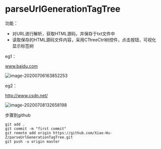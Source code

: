 # parseUrlGenerationTagTree

功能：

- 对URL进行解析，获取HTML源码，并保存于txt文件中
- 读取保存的HTML源码文件内容，采用CTtreeCtrl树控件，点击按钮，可视化显示标签树



eg1：

www.baidu.com

![image-20200706163852253](C:\Users\zhaoxh\Documents\xiaohu\VS\CTreeCtrl\csdn.png)



eg2：

http://www.csdn.net/

![image-20200708132658198](C:\Users\zhaoxh\AppData\Roaming\Typora\typora-user-images\image-20200708132658198.png)









步骤到github

```
git add .
git commit -m "first commit"
git remote add origin https://github.com/Xiao-Hu-Z/parseUrlGenerationTagTree.git
git push -u origin master
```